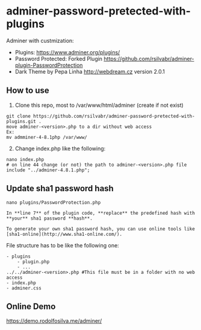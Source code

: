 # adminer-password-pretected-with-plugins

Adminer with custmization: 
- Plugins: https://www.adminer.org/plugins/
- Password Protected: Forked Plugin  https://github.com/rsilvabr/adminer-plugin-PasswordProtection
- Dark Theme by Pepa Linha http://webdream.cz version 2.0.1

## How to use

1. Clone this repo, most to /var/www/html/adminer (create if not exist)

````
git clone https://github.com/rsilvabr/adminer-password-pretected-with-plugins.git .
move adminer-<version>.php to a dir without web access
Ex: 
mv admminer-4-8.1php /var/www/
````
2. Change index.php like the following:
````
nano index.php 
# on line 44 change (or not) the path to adminer-<version>.php file
include "../adminer-4.8.1.php";
````


## Update sha1 password hash
````
nano plugins/PasswordProtection.php

In **line 7** of the plugin code, **replace** the predefined hash with **your** sha1 password **hash**.

To generate your own sha1 password hash, you can use online tools like [sha1-online](http://www.sha1-online.com/).

````

File structure has to be like the following one:
````
- plugins
    - plugin.php
    - ...
../../adminer-<version>.php #This file must be in a folder with no web access
- index.php
- adminer.css
````

## Online Demo

https://demo.rodolfosilva.me/adminer/
